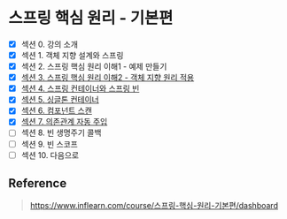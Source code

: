 # 스프링 핵심 원리 - 기본편

- [x] 섹션 0. 강의 소개  
- [x] 섹션 1. 객체 지향 설계와 스프링  
- [x] 섹션 2. 스프링 핵심 원리 이해1 - 예제 만들기  
- [x] [섹션 3. 스프링 핵심 원리 이해2 - 객체 지향 원리 적용](https://github.com/hongmoSung/spring-core-basic/blob/main/doc/spring-core2.md)  
- [x] [섹션 4. 스프링 컨테이너와 스프링 빈](https://github.com/hongmoSung/spring-core-basic/blob/main/doc/spring-container-and-bean.md)  
- [x] [섹션 5. 싱글톤 컨테이너](https://github.com/hongmoSung/spring-core-basic/blob/main/doc/singleton.md)  
- [x] [섹션 6. 컴포넌트 스캔](https://github.com/hongmoSung/spring-core-basic/blob/main/doc/component-scan.md)  
- [x] [섹션 7. 의존관계 자동 주입](https://github.com/hongmoSung/spring-core-basic/blob/main/doc/dependency-injection.md)  
- [ ] 섹션 8. 빈 생명주기 콜백  
- [ ] 섹션 9. 빈 스코프  
- [ ] 섹션 10. 다음으로  

## Reference  

> https://www.inflearn.com/course/스프링-핵심-원리-기본편/dashboard